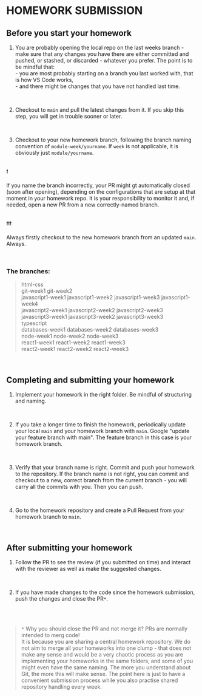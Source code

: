# HOMEWORK SUBMISSION

## Before you start your homework

1. You are probably opening the local repo on the last weeks branch - make sure that any changes you have there are either committed and pushed, or stashed, or discarded - whatever you prefer. The point is to be mindful that:
   <br/> - you are most probably starting on a branch you last worked with, that is how VS Code works,
   <br/> - and there might be changes that you have not handled last time.

<br/>

2. Checkout to `main` and pull the latest changes from it. If you skip this step, you will get in trouble sooner or later.

<br/>

3. Checkout to your new homework branch, following the branch naming convention of `module-week/yourname`. If `week` is not applicable, it is obviously just `module/yourname`.

<br/>
❗

If you name the branch incorrectly, your PR might gt automatically closed (soon after opening), depending on the configurations that are setup at that moment in your homework repo. It is your responsibility to monitor it and, if needed, open a new PR from a new correctly-named branch.

<br/>
❗❗❗

Always firstly checkout to the new homework branch from an updated `main`. Always.

<br/>

### The branches:

> html-css <br/> git-week1 git-week2 <br/>javascript1-week1 javascript1-week2 javascript1-week3 javascript1-week4 <br/> javascript2-week1 javascript2-week2 javascript2-week3 <br/> javascript3-week1 javascript3-week2 javascript3-week3 <br/> typescript <br/> databases-week1 databases-week2 databases-week3 <br/> node-week1 node-week2 node-week3 <br/> react1-week1 react1-week2 react1-week3 <br/> react2-week1 react2-week2 react2-week3

<br/>

## Completing and submitting your homework

1. Implement your homework in the right folder. Be mindful of structuring and naming.

<br/>

2. If you take a longer time to finish the homework, periodically update your local `main` and your homework branch with `main`. Google "update your feature branch with main". The feature branch in this case is your homework branch.

<br/>

3. Verify that your branch name is right. Commit and push your homework to the repository. If the branch name is not right, you can commit and checkout to a new, correct branch from the current branch - you will carry all the commits with you. Then you can push.

<br/>

4. Go to the homework repository and create a Pull Request from your homework branch to `main`.

<br/>

## After submitting your homework

1. Follow the PR to see the review (if you submitted on time) and interact with the reviewer as well as make the suggested changes.

<br/>

2. If you have made changes to the code since the homework submission, push the changes and close the PR`*`.

<br/>
<br/>

> `*` Why you should close the PR and not merge it? PRs are normally intended to merg code!
> <br/> It is because you are sharing a central homework repository. We do not aim to merge all your homeworks into one clump - that does not make any sense and would be a very chaotic process as you are implementing your homeworks in the same folders, and some of you might even have the same naming. The more you understand about Git, the more this will make sense. The point here is just to have a convenient submission process while you also practise shared repository handling every week.
